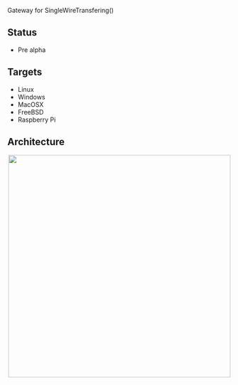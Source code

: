 
Gateway for SingleWireTransfering()

## Status

- Pre alpha

## Targets

- Linux
- Windows
- MacOSX
- FreeBSD
- Raspberry Pi

## Architecture

<p align="center">
  <kbd>
    <img src="https://raw.githubusercontent.com/NoOrientationProgramming/stm32-hello-world/main/doc/system/stm32-uart_3.svg" style="width: 500px; max-width:100%"/>
  </kbd>
</p>
